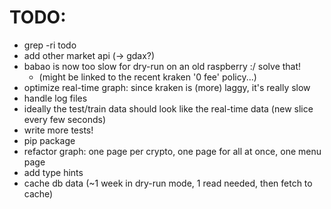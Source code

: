 # TODO:

* grep -ri todo
* add other market api (-> gdax?)
* babao is now too slow for dry-run on an old raspberry :/ solve that!
    * (might be linked to the recent kraken '0 fee' policy...)
* optimize real-time graph: since kraken is (more) laggy, it's really slow
* handle log files
* ideally the test/train data should look like the real-time data (new slice every few seconds)
* write more tests!
* pip package
* refactor graph: one page per crypto, one page for all at once, one menu page
* add type hints
* cache db data (~1 week in dry-run mode, 1 read needed, then fetch to cache)
